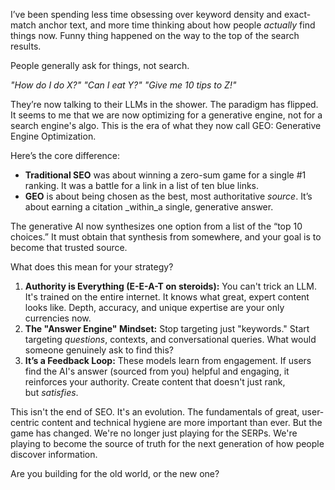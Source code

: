 I’ve been spending less time obsessing over keyword density and exact-match anchor text, and more time thinking about how people _actually_ find things now. Funny thing happened on the way to the top of the search results.

People generally ask for things, not search.

*"How do I do X?"*
*"Can I eat Y?"*
*"Give me 10 tips to Z!"*

They’re now talking to their LLMs in the shower. The paradigm has flipped. It seems to me that we are now optimizing for a generative engine, not for a search engine's algo. This is the era of what they now call GEO: Generative Engine Optimization.

Here’s the core difference:

- **Traditional SEO** was about winning a zero-sum game for a single #1 ranking. It was a battle for a link in a list of ten blue links.
- **GEO** is about being chosen as the best, most authoritative _source_. It’s about earning a citation _within_a single, generative answer.

The generative AI now synthesizes one option from a list of the “top 10 choices.” It must obtain that synthesis from somewhere, and your goal is to become that trusted source.

What does this mean for your strategy?

1. **Authority is Everything (E-E-A-T on steroids):** You can't trick an LLM. It's trained on the entire internet. It knows what great, expert content looks like. Depth, accuracy, and unique expertise are your only currencies now.
2. **The "Answer Engine" Mindset:** Stop targeting just "keywords." Start targeting _questions_, contexts, and conversational queries. What would someone genuinely ask to find this?
3. **It’s a Feedback Loop:** These models learn from engagement. If users find the AI's answer (sourced from you) helpful and engaging, it reinforces your authority. Create content that doesn't just rank, but _satisfies_.

This isn't the end of SEO. It's an evolution. The fundamentals of great, user-centric content and technical hygiene are more important than ever. But the game has changed. We're no longer just playing for the SERPs. We're playing to become the source of truth for the next generation of how people discover information.

Are you building for the old world, or the new one?